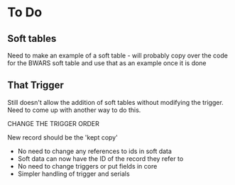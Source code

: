 # To Do

## Soft tables

Need to make an example of a soft table - will probably copy over the code for the BWARS soft table and use that as an example once it is done

## That Trigger

Still doesn't allow the addition of soft tables without modifying the trigger. Need to come up with another way to do this.

CHANGE THE TRIGGER ORDER

New record should be the 'kept copy'

- No need to change any references to ids in soft data
- Soft data can now have the ID of the record they refer to
- No need to change triggers or put fields in core
- Simpler handling of trigger and serials